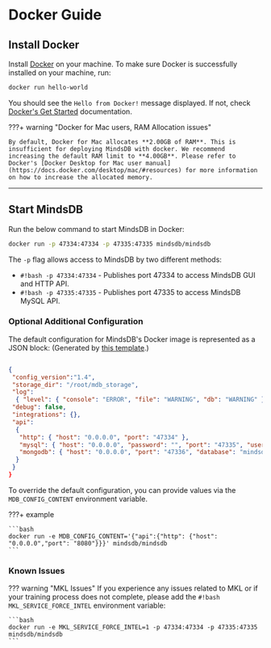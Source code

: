 # Docker Guide

## Install Docker

Install [Docker](https://docs.docker.com/install) on your machine. To make sure Docker is successfully installed on your machine, run:

```bash
docker run hello-world
```

You should see the `Hello from Docker!` message displayed. If not, check [Docker's Get Started](https://www.docker.com/get-started) documentation.

???+ warning "Docker for Mac users, RAM Allocation issues"

    By default, Docker for Mac allocates **2.00GB of RAM**. This is insufficient for deploying MindsDB with docker. We recommend increasing the default RAM limit to **4.00GB**. Please refer to Docker's [Docker Desktop for Mac user manual](https://docs.docker.com/desktop/mac/#resources) for more information on how to increase the allocated memory.

___
## Start MindsDB

Run the below command to start MindsDB in Docker:

```bash
docker run -p 47334:47334 -p 47335:47335 mindsdb/mindsdb
```

The `-p` flag allows access to MindsDB by two different methods:

- `#!bash -p 47334:47334` - Publishes port 47334 to access MindsDB GUI and HTTP API.
- `#!bash -p 47335:47335` - Publishes port 47335 to access MindsDB MySQL API.

### Optional Additional Configuration

The default configuration for MindsDB's Docker image is represented as a JSON block: (Generated by [this template](https://github.com/mindsdb/mindsdb/blob/stable/docker/dockerfile_release.template).)

```json

{
 "config_version":"1.4",
 "storage_dir": "/root/mdb_storage",
 "log":
  { "level": { "console": "ERROR", "file": "WARNING", "db": "WARNING" } },
 "debug": false,
 "integrations": {},
 "api":
  {
   "http": { "host": "0.0.0.0", "port": "47334" },
   "mysql": { "host": "0.0.0.0", "password": "", "port": "47335", "user": "mindsdb", "database": "mindsdb", "ssl": true },
   "mongodb": { "host": "0.0.0.0", "port": "47336", "database": "mindsdb" }
  }
 }
}
```

To override the default configuration, you can provide values via the `MDB_CONFIG_CONTENT` environment variable.

???+ example

    ```bash
    docker run -e MDB_CONFIG_CONTENT='{"api":{"http": {"host": "0.0.0.0","port": "8080"}}}' mindsdb/mindsdb
    ```
### Known Issues

??? warning "MKL Issues"
    If you experience any issues related to MKL or if your training process does not complete, please add the `#!bash MKL_SERVICE_FORCE_INTEL` environment variable:

	```bash
    docker run -e MKL_SERVICE_FORCE_INTEL=1 -p 47334:47334 -p 47335:47335 mindsdb/mindsdb
	```
